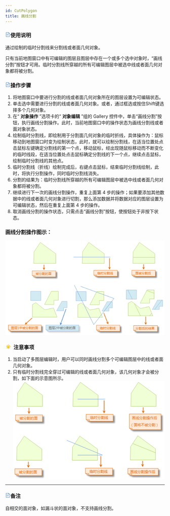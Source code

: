 ```yaml
---
id: CutPolygon
title: 画线分割  
---  
```

### ![](../../../img/read.gif)使用说明

通过绘制的临时分割线来分割线或者面几何对象。

只有当前地图窗口中有可编辑的图层且图层中存在一个或多个选中对象时，“画线分割”按钮才可用。临时分割线所穿越的所有可编辑图层中被选中线或者面几何对象都将被分割。

### ![](../../../img/read.gif)操作步骤

  1. 将地图窗口中要进行分割的线或者面几何对象所在的图层设置为可编辑状态。
  2. 单击选中需要进行分割的线或者面几何对象。或者，通过框选或按住Shift键选择多个几何对象。
  3. 在“ **对象操作** ”选项卡的“ **对象编辑** ”组的 Gallery 控件中，单击“画线分割”按钮，执行画线分割操作。此时，当前地图窗口中的操作状态为画线分割线或者面对象状态。
  4. 绘制临时分割线，即绘制用于分割面几何对象的临时折线，具体操作为：鼠标移动到地图窗口时变为绘制状态，此时，就可以绘制分割线，在适当位置处点击鼠标左键确定分割线的第一个点，移动鼠标，经出现随鼠标移动而不断变化的临时线段，在适当位置处点击鼠标确定分割线的下一个点，继续点击鼠标，绘制临时分割线的其他点。
  5. 临时分割线（折线）绘制完成后，右键点击鼠标，结束临时分割线绘制，此时，将执行分割操作，同时临时分割线消失。
  6. 分割的结果为：临时分割线所穿越的所有可编辑图层中被选中线或者面几何对象都将被分割。
  7. 继续进行下一次的画线分割操作，重复上面第 4 步的操作；如果要添加其他数据中的线或者面几何对象进行切割，那么添加数据并将数据对应的图层设置为可编辑状态，然后在重复上面第 4 步的操作。
  8. 取消画线分割的操作状态，只需点击“画线分割”按钮，使按钮处于非按下状态。

### 画线分割操作图示：

![](img/LineCutRegion.png)  

  
### ![](../../../img/note.png) 注意事项

  1. 当启动了多图层编辑时，用户可以同时画线分割多个可编辑图层中的线或者面几何对象。
  2. 只有临时分割线完全穿过可编辑的线或者面几何对象，该几何对象才会被分割，如下面的示意图所示。
![](img/LineCutRegion2.png)  
---  

### ![](../../../img/read.gif)备注

自相交的面对象，如漏斗状的面对象，不支持画线分割。


